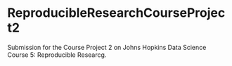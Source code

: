 # ReproducibleResearchCourseProject2
Submission for the Course Project 2 on Johns Hopkins Data Science Course 5: Reproducible Researcg.
